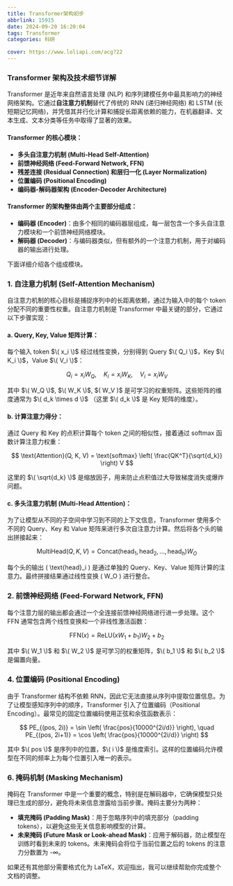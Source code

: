 ```yaml
---
title: Transformer架构初步
abbrlink: 15915
date: 2024-09-20 16:20:04
tags: Transformer
categories: 科研

cover: https://www.loliapi.com/acg?22
---
```

### Transformer 架构及技术细节详解

Transformer 是近年来自然语言处理 (NLP) 和序列建模任务中最具影响力的神经网络架构。它通过**自注意力机制**替代了传统的 RNN (递归神经网络) 和 LSTM (长短期记忆网络)，并凭借其并行化计算和捕捉长距离依赖的能力，在机器翻译、文本生成、文本分类等任务中取得了显著的效果。

#### Transformer 的核心模块：

- **多头自注意力机制 (Multi-Head Self-Attention)**
- **前馈神经网络 (Feed-Forward Network, FFN)**
- **残差连接 (Residual Connection) 和层归一化 (Layer Normalization)**
- **位置编码 (Positional Encoding)**
- **编码器-解码器架构 (Encoder-Decoder Architecture)**

#### Transformer 的架构整体由两个主要部分组成：
- **编码器 (Encoder)**：由多个相同的编码器层组成，每一层包含一个多头自注意力模块和一个前馈神经网络模块。
- **解码器 (Decoder)**：与编码器类似，但有额外的一个注意力机制，用于对编码器的输出进行处理。

下面详细介绍各个组成模块。

### 1. **自注意力机制 (Self-Attention Mechanism)**

自注意力机制的核心目标是捕捉序列中的长距离依赖，通过为输入中的每个 token 分配不同的重要性权重。自注意力机制是 Transformer 中最关键的部分，它通过以下步骤实现：

#### a. **Query, Key, Value 矩阵计算**：
每个输入 token $\( x_i \)$ 经过线性变换，分别得到 Query $\( Q_i \)$，Key $\( K_i \)$，Value $\( V_i \)$：

$$
Q_i = x_i W_Q, \quad K_i = x_i W_K, \quad V_i = x_i W_V
$$

其中 $\( W_Q \)$, $\( W_K \)$, \$( W_V \)$ 是可学习的权重矩阵。这些矩阵的维度通常为 $\( d_k \times d \)$ （这里 $\( d_k \)$ 是 Key 矩阵的维度）。

#### b. **计算注意力得分**：
通过 Query 和 Key 的点积计算每个 token 之间的相似性，接着通过 softmax 函数计算注意力权重：

$$
\text{Attention}(Q, K, V) = \text{softmax} \left( \frac{QK^T}{\sqrt{d_k}} \right) V
$$

这里的 $\( \sqrt{d_k} \)$ 是缩放因子，用来防止点积值过大导致梯度消失或爆炸问题。

#### c. **多头注意力机制 (Multi-Head Attention)**：
为了让模型从不同的子空间中学习到不同的上下文信息，Transformer 使用多个不同的 Query、Key 和 Value 矩阵来进行多次自注意力计算。然后将各个头的输出拼接起来：

$$
\text{MultiHead}(Q, K, V) = \text{Concat}(\text{head}_1, \text{head}_2, \dots, \text{head}_h)W_O
$$

每个头的输出 \( \text{head}_i \) 是通过单独的 Query、Key、Value 矩阵计算的注意力。最终拼接结果通过线性变换 \( W_O \) 进行整合。

### 2. **前馈神经网络 (Feed-Forward Network, FFN)**

每个注意力层的输出都会通过一个全连接前馈神经网络进行进一步处理。这个 FFN 通常包含两个线性变换和一个非线性激活函数：

$$
\text{FFN}(x) = \text{ReLU}(xW_1 + b_1)W_2 + b_2
$$

其中 $\( W_1 \)$ 和 $\( W_2 \)$ 是可学习的权重矩阵，$\( b_1 \)$ 和 $\( b_2 \)$ 是偏置向量。

### 4. **位置编码 (Positional Encoding)**

由于 Transformer 结构不依赖 RNN，因此它无法直接从序列中提取位置信息。为了让模型感知序列中的顺序，Transformer 引入了位置编码（Positional Encoding）。最常见的固定位置编码使用正弦和余弦函数表示：

$$
PE_{(pos, 2i)} = \sin \left( \frac{pos}{10000^{2i/d}} \right), \quad PE_{(pos, 2i+1)} = \cos \left( \frac{pos}{10000^{2i/d}} \right)
$$

其中 $\( pos \)$ 是序列中的位置，$\( i \)$ 是维度索引。这样的位置编码允许模型在不同的频率上为每个位置引入唯一的表示。

### 6. **掩码机制 (Masking Mechanism)**

掩码在 Transformer 中是一个重要的概念，特别是在解码器中，它确保模型只处理已生成的部分，避免将未来信息泄露给当前步骤。掩码主要分为两种：

- **填充掩码 (Padding Mask)**：用于忽略序列中的填充部分（padding tokens），以避免这些无关信息影响模型的计算。
- **未来掩码 (Future Mask or Look-ahead Mask)**：应用于解码器，防止模型在训练时看到未来的 tokens。未来掩码会将位于当前位置之后的 tokens 的注意力分数置为 -∞。

如果还有其他部分需要格式化为 LaTeX，欢迎指出，我可以继续帮助你完成整个文档的调整。